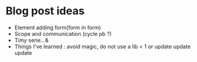 # Blog post ideas
* Element adding form(form in form)
* Scope and communication (cycle pb ?)
* Timy serie...&
* Things I've learned : avoid magic, do not use a lib < 1 or update update update
